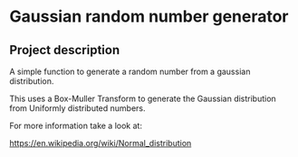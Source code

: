 # Gaussian random number generator

## Project description

A simple function to generate a random number from a gaussian distribution.

This uses a Box-Muller Transform to generate the Gaussian distribution from
Uniformly distributed numbers.

For more information take a look at:

https://en.wikipedia.org/wiki/Normal_distribution
